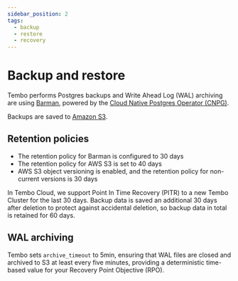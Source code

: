 ```yaml
---
sidebar_position: 2
tags:
  - backup
  - restore
  - recovery
---
```


# Backup and restore

Tembo performs Postgres backups and Write Ahead Log (WAL) archiving are using [Barman](https://pgbarman.org/), powered by the [Cloud Native Postgres Operator (CNPG)](https://cloudnative-pg.io/). 

Backups are saved to [Amazon S3](https://aws.amazon.com/s3/).

## Retention policies

- The retention policy for Barman is configured to 30 days
- The retention policy for AWS S3 is set to 40 days
- AWS S3 object versioning is enabled, and the retention policy for non-current versions is 30 days

In Tembo Cloud, we support Point In Time Recovery (PITR) to a new Tembo Cluster for the last 30 days. Backup data is saved an additional 30 days after deletion to protect against accidental deletion, so backup data in total is retained for 60 days.

## WAL archiving

Tembo sets `archive_timeout` to 5min, ensuring that WAL files are closed and archived to S3 at least every five minutes, providing a deterministic time-based value for your Recovery Point Objective (RPO).
